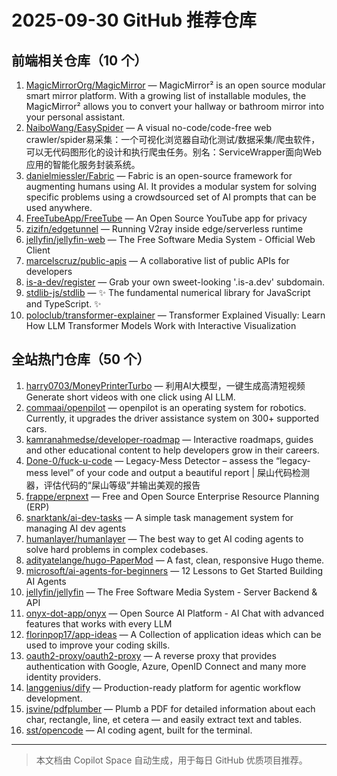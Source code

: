 # 2025-09-30 GitHub 推荐仓库

## 前端相关仓库（10 个）

1. [MagicMirrorOrg/MagicMirror](https://github.com/MagicMirrorOrg/MagicMirror) — MagicMirror² is an open source modular smart mirror platform. With a growing list of installable modules, the MagicMirror² allows you to convert your hallway or bathroom mirror into your personal assistant.
2. [NaiboWang/EasySpider](https://github.com/NaiboWang/EasySpider) — A visual no-code/code-free web crawler/spider易采集：一个可视化浏览器自动化测试/数据采集/爬虫软件，可以无代码图形化的设计和执行爬虫任务。别名：ServiceWrapper面向Web应用的智能化服务封装系统。
3. [danielmiessler/Fabric](https://github.com/danielmiessler/Fabric) — Fabric is an open-source framework for augmenting humans using AI. It provides a modular system for solving specific problems using a crowdsourced set of AI prompts that can be used anywhere.
4. [FreeTubeApp/FreeTube](https://github.com/FreeTubeApp/FreeTube) — An Open Source YouTube app for privacy
5. [zizifn/edgetunnel](https://github.com/zizifn/edgetunnel) — Running V2ray inside edge/serverless runtime
6. [jellyfin/jellyfin-web](https://github.com/jellyfin/jellyfin-web) — The Free Software Media System - Official Web Client
7. [marcelscruz/public-apis](https://github.com/marcelscruz/public-apis) — A collaborative list of public APIs for developers
8. [is-a-dev/register](https://github.com/is-a-dev/register) — Grab your own sweet-looking '.is-a.dev' subdomain.
9. [stdlib-js/stdlib](https://github.com/stdlib-js/stdlib) — ✨ The fundamental numerical library for JavaScript and TypeScript. ✨
10. [poloclub/transformer-explainer](https://github.com/poloclub/transformer-explainer) — Transformer Explained Visually: Learn How LLM Transformer Models Work with Interactive Visualization

## 全站热门仓库（50 个）

1. [harry0703/MoneyPrinterTurbo](https://github.com/harry0703/MoneyPrinterTurbo) — 利用AI大模型，一键生成高清短视频 Generate short videos with one click using AI LLM.
2. [commaai/openpilot](https://github.com/commaai/openpilot) — openpilot is an operating system for robotics. Currently, it upgrades the driver assistance system on 300+ supported cars.
3. [kamranahmedse/developer-roadmap](https://github.com/kamranahmedse/developer-roadmap) — Interactive roadmaps, guides and other educational content to help developers grow in their careers.
4. [Done-0/fuck-u-code](https://github.com/Done-0/fuck-u-code) — Legacy-Mess Detector – assess the “legacy-mess level” of your code and output a beautiful report | 屎山代码检测器，评估代码的“屎山等级”并输出美观的报告
5. [frappe/erpnext](https://github.com/frappe/erpnext) — Free and Open Source Enterprise Resource Planning (ERP)
6. [snarktank/ai-dev-tasks](https://github.com/snarktank/ai-dev-tasks) — A simple task management system for managing AI dev agents
7. [humanlayer/humanlayer](https://github.com/humanlayer/humanlayer) — The best way to get AI coding agents to solve hard problems in complex codebases.
8. [adityatelange/hugo-PaperMod](https://github.com/adityatelange/hugo-PaperMod) — A fast, clean, responsive Hugo theme.
9. [microsoft/ai-agents-for-beginners](https://github.com/microsoft/ai-agents-for-beginners) — 12 Lessons to Get Started Building AI Agents
10. [jellyfin/jellyfin](https://github.com/jellyfin/jellyfin) — The Free Software Media System - Server Backend & API
11. [onyx-dot-app/onyx](https://github.com/onyx-dot-app/onyx) — Open Source AI Platform - AI Chat with advanced features that works with every LLM
12. [florinpop17/app-ideas](https://github.com/florinpop17/app-ideas) — A Collection of application ideas which can be used to improve your coding skills.
13. [oauth2-proxy/oauth2-proxy](https://github.com/oauth2-proxy/oauth2-proxy) — A reverse proxy that provides authentication with Google, Azure, OpenID Connect and many more identity providers.
14. [langgenius/dify](https://github.com/langgenius/dify) — Production-ready platform for agentic workflow development.
15. [jsvine/pdfplumber](https://github.com/jsvine/pdfplumber) — Plumb a PDF for detailed information about each char, rectangle, line, et cetera — and easily extract text and tables.
16. [sst/opencode](https://github.com/sst/opencode) — AI coding agent, built for the terminal.

---

> 本文档由 Copilot Space 自动生成，用于每日 GitHub 优质项目推荐。
